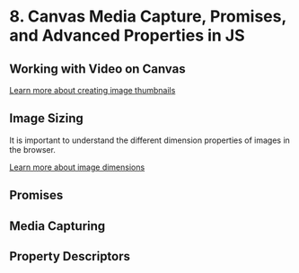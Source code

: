 # 8. Canvas Media Capture, Promises, and Advanced Properties in JS

## Working with Video on Canvas

[Learn more about creating image thumbnails](./canvas-thumbnails.md)

## Image Sizing

It is important to understand the different dimension properties of images in the browser.

[Learn more about image dimensions](./sizing-notes.md)

## Promises

## Media Capturing

## Property Descriptors

